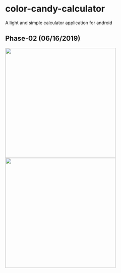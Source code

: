 # color-candy-calculator
A light and simple calculator application for android
## Phase-02 (06/16/2019)
<img src="https://user-images.githubusercontent.com/25170682/59562318-49141080-903c-11e9-9df5-b15e4fc6efde.png" width="350"> <img src="https://user-images.githubusercontent.com/25170682/59562317-49141080-903c-11e9-8e93-dbe2683702b5.png" width="350">
